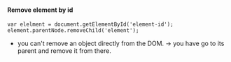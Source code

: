 #### Remove element by id

```
var elelment = document.getElementById('element-id');
element.parentNode.removeChild('element');
```
- you can't remove an object directly from the DOM. -> you have go to its parent and remove it from there.
